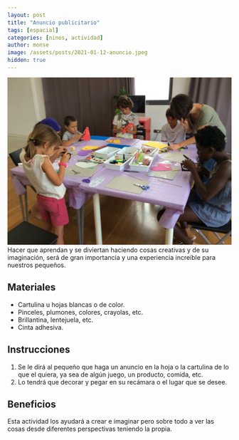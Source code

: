 ```yaml
---
layout: post
title: "Anuncio publicitario"
tags: [espacial]
categories: [ninos, actividad]
author: monse
image: /assets/posts/2021-01-12-anuncio.jpeg
hidden: true
---
```

![Actividad de anuncio](/assets/posts/2021-01-12-anuncio.jpeg)<br/> 
Hacer que aprendan y se diviertan haciendo cosas creativas y de su imaginación, será de gran importancia y una experiencia increíble para nuestros pequeños. 
 
## Materiales 
- Cartulina u hojas blancas o de color.
- Pinceles, plumones, colores, crayolas, etc. 
- Brillantina, lentejuela, etc. 
- Cinta adhesiva.

## Instrucciones 
1. Se le dirá al pequeño que haga un anuncio en la hoja o la cartulina de lo que el quiera, ya sea de algún juego, un producto, comida, etc. 
2. Lo tendrá que decorar y pegar en su recámara o el lugar que se desee. 

## Beneficios 
Esta actividad los ayudará a crear e imaginar pero sobre todo a ver las cosas desde diferentes perspectivas teniendo la propia. 